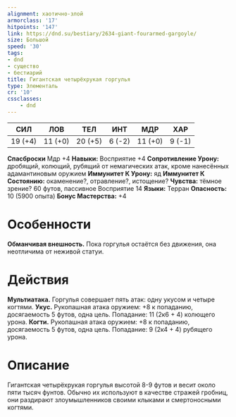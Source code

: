 ```yaml
---
alignment: хаотично-злой
armorclass: '17'
hitpoints: '147'
link: https://dnd.su/bestiary/2634-giant-fourarmed-gargoyle/
size: Большой
speed: '30'
tags:
- dnd
- существо
- бестиарий
title: Гигантская четырёхрукая горгулья
type: Элементаль
cr: '10'
cssclasses:
    - dnd
---
```



| СИЛ | ЛОВ | ТЕЛ | ИНТ | МДР | ХАР |
|---|---|---|---|---|---|
| 19 (+4) | 11 (+0) | 20 (+5) | 6 (-2) | 11 (+0) | 9 (-1) |
**Спасброски** Мдр +4
**Навыки:** Восприятие +4
**Сопротивление Урону:** дробящий, колющий, рубящий от немагических атак, кроме нанесённых адамантиновым оружием
**Иммунитет К Урону:** яд
**Иммунитет К Состоянию:** окаменение?, отравление?, истощение?
**Чувства:** тёмное зрение? 60 футов, пассивное Восприятие 14
**Языки:** Терран
**Опасность:** 10 (5900 опыта)
**Бонус Мастерства:** +4


# Особенности
**Обманчивая внешность.** Пока горгулья остаётся без движения, она неотличима от неживой статуи.


# Действия
**Мультиатака.** Горгулья совершает пять атак: одну укусом и четыре когтями.
**Укус.** Рукопашная атака оружием: +8 к попаданию, досягаемость 5 футов, одна цель. Попадание: 11 (2к6 + 4) колющего урона.
**Когти.** Рукопашная атака оружием: +8 к попаданию, досягаемость 5 футов, одна цель. Попадание: 9 (2к4 + 4) рубящего урона.


# Описание
Гигантская четырёхрукая горгулья высотой 8-9 футов и весит около пяти тысяч фунтов. Обычно их используют в качестве стражей гробниц, они раздирают злоумышленников своими клыками и смертоносными когтями.